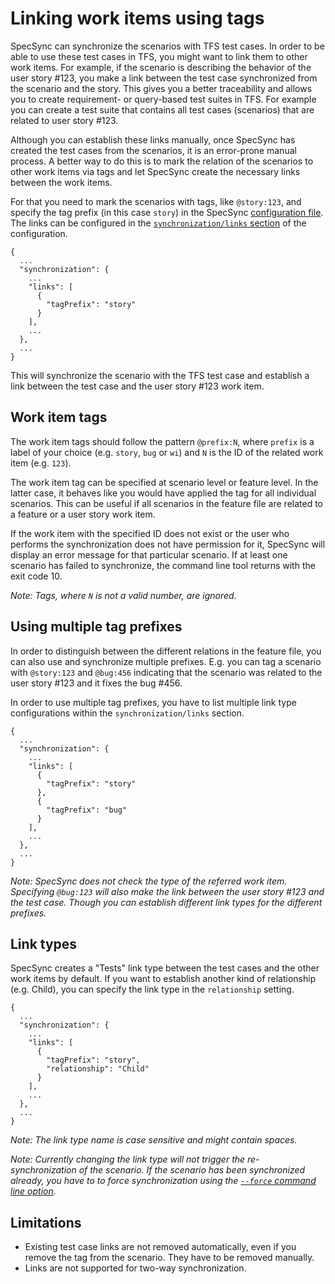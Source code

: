 # Linking work items using tags

SpecSync can synchronize the scenarios with TFS test cases. In order to be able to use these test cases in TFS, you might want to link them to other work items. For example, if the scenario is describing the behavior of the user story \#123, you make a link between the test case synchronized from the scenario and the story. This gives you a better traceability and allows you to create requirement- or query-based test suites in TFS. For example you can create a test suite that contains all test cases \(scenarios\) that are related to user story \#123.

Although you can establish these links manually, once SpecSync has created the test cases from the scenarios, it is an error-prone manual process. A better way to do this is to mark the relation of the scenarios to other work items via tags and let SpecSync create the necessary links between the work items.

For that you need to mark the scenarios with tags, like `@story:123`, and specify the tag prefix \(in this case `story`\) in the SpecSync [configuration file](configuration.md). The links can be configured in the [`synchronization/links` section](configuration-synchronization-links.md) of the configuration. 

```
{
  ...
  "synchronization": {
	...
    "links": [
      {
        "tagPrefix": "story"
      }
    ],
	...
  },
  ...
}
```

This will synchronize the scenario with the TFS test case and establish a link between the test case and the user story \#123 work item.

## Work item tags

The work item tags should follow the pattern `@prefix:N`, where `prefix` is a label of your choice \(e.g. `story`, `bug` or `wi`\) and `N` is the ID of the related work item \(e.g. `123`\).

The work item tag can be specified at scenario level or feature level. In the latter case, it behaves like you would have applied the tag for all individual scenarios. This can be useful if all scenarios in the feature file are related to a feature or a user story work item.

If the work item with the specified ID does not exist or the user who performs the synchronization does not have permission for it, SpecSync will display an error message for that particular scenario. If at least one scenario has failed to synchronize, the command line tool returns with the exit code 10.

*Note: Tags, where `N` is not a valid number, are ignored.*

## Using multiple tag prefixes

In order to distinguish between the different relations in the feature file, you can also use and synchronize multiple prefixes. E.g. you can tag a scenario with `@story:123` and `@bug:456` indicating that the scenario was related to the user story \#123 and it fixes the bug \#456.

In order to use multiple tag prefixes, you have to list multiple link type configurations within the `synchronization/links` section.

```
{
  ...
  "synchronization": {
	...
    "links": [
      {
        "tagPrefix": "story"
      },
      {
        "tagPrefix": "bug"
      }
    ],
	...
  },
  ...
}
```

*Note: SpecSync does not check the type of the referred work item. Specifying `@bug:123` will also make the link between the user story \#123 and the test case. Though you can establish different link types for the different prefixes.*

## Link types

SpecSync creates a "Tests" link type between the test cases and the other work items by default. If you want to establish another kind of relationship \(e.g. Child\), you can specify the link type in the `relationship` setting.

```
{
  ...
  "synchronization": {
	...
    "links": [
      {
        "tagPrefix": "story",
        "relationship": "Child"
      }
    ],
	...
  },
  ...
}
```

*Note: The link type name is case sensitive and might contain spaces.*

*Note: Currently changing the link type will not trigger the re-synchronization of the scenario. If the scenario has been synchronized already, you have to to force synchronization using the [`--force` command line option](usage.md).*

## Limitations

* Existing test case links are not removed automatically, even if you remove the tag from the scenario. They have to be removed manually.
* Links are not supported for two-way synchronization.
